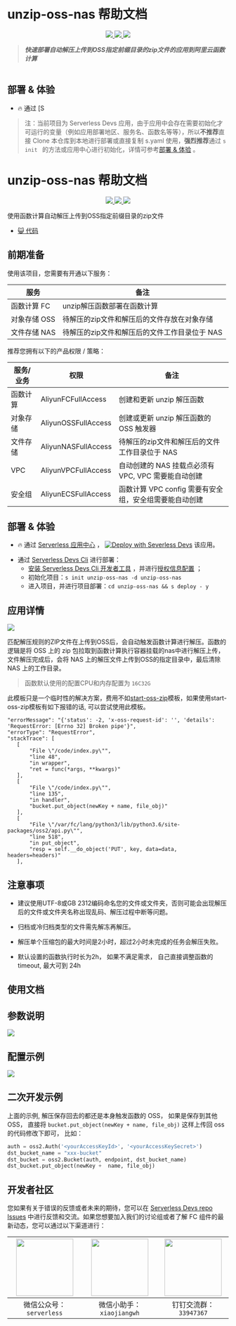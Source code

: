 # unzip-oss-nas 帮助文档

<p align="center" class="flex justify-center">
    <a href="https://www.serverless-devs.com" class="ml-1">
    <img src="http://editor.devsapp.cn/icon?package=unzip-oss-nas&type=packageType">
  </a>
  <a href="http://www.devsapp.cn/details.html?name=unzip-oss-nas" class="ml-1">
    <img src="http://editor.devsapp.cn/icon?package=unzip-oss-nas&type=packageVersion">
  </a>
  <a href="http://www.devsapp.cn/details.html?name=unzip-oss-nas" class="ml-1">
    <img src="http://editor.devsapp.cn/icon?package=unzip-oss-nas&type=packageDownload">
  </a>
</p>

<description>

> ***快速部署自动解压上传到OSS指定前缀目录的zip文件的应用到阿里云函数计算***

</description>

<table>
</table>

<codepre id="codepre">

</codepre>

<deploy>

## 部署 & 体验

<appcenter>

- :fire: 通过 [S
> 注：当前项目为 Serverless Devs 应用，由于应用中会存在需要初始化才可运行的变量（例如应用部署地区、服务名、函数名等等），所以**不推荐**直接 Clone 本仓库到本地进行部署或直接复制 s.yaml 使用，**强烈推荐**通过 `s init ` 的方法或应用中心进行初始化，详情可参考[部署 & 体验](#部署--体验) 。

# unzip-oss-nas 帮助文档
<p align="center" class="flex justify-center">
    <a href="https://www.serverless-devs.com" class="ml-1">
    <img src="http://editor.devsapp.cn/icon?package=unzip-oss-nas&type=packageType">
  </a>
  <a href="http://www.devsapp.cn/details.html?name=unzip-oss-nas" class="ml-1">
    <img src="http://editor.devsapp.cn/icon?package=unzip-oss-nas&type=packageVersion">
  </a>
  <a href="http://www.devsapp.cn/details.html?name=unzip-oss-nas" class="ml-1">
    <img src="http://editor.devsapp.cn/icon?package=unzip-oss-nas&type=packageDownload">
  </a>
</p>

<description>

使用函数计算自动解压上传到OSS指定前缀目录的zip文件

</description>

<codeUrl>

- [:smiley_cat: 代码](https://github.com/zhaohang88/unzip-oss-nas/tree/main/src)

</codeUrl>
<preview>



</preview>


## 前期准备

使用该项目，您需要有开通以下服务：

<service>



| 服务 |  备注  |
| --- |  --- |
| 函数计算 FC |  unzip解压函数部署在函数计算 |
| 对象存储 OSS |  待解压的zip文件和解压后的文件存放在对象存储 |
| 文件存储 NAS |  待解压的zip文件和解压后的文件工作目录位于 NAS |

</service>

推荐您拥有以下的产品权限 / 策略：
<auth>



| 服务/业务 |  权限 |  备注  |
| --- |  --- |   --- |
| 函数计算 | AliyunFCFullAccess |  创建和更新 unzip 解压函数 |
| 对象存储 | AliyunOSSFullAccess |  创建或更新 unzip 解压函数的 OSS 触发器 |
| 文件存储 | AliyunNASFullAccess |  待解压的zip文件和解压后的文件工作目录位于 NAS |
| VPC | AliyunVPCFullAccess | 自动创建的 NAS 挂载点必须有 VPC, VPC 需要能自动创建 |
| 安全组 | AliyunECSFullAccess | 函数计算 VPC config 需要有安全组，安全组需要能自动创建 |

</auth>

<remark>



</remark>

<disclaimers>



</disclaimers>

## 部署 & 体验

<appcenter>
   
- :fire: 通过 [Serverless 应用中心](https://fcnext.console.aliyun.com/applications/create?template=unzip-oss-nas) ，
  [![Deploy with Severless Devs](https://img.alicdn.com/imgextra/i1/O1CN01w5RFbX1v45s8TIXPz_!!6000000006118-55-tps-95-28.svg)](https://fcnext.console.aliyun.com/applications/create?template=unzip-oss-nas) 该应用。
   
</appcenter>
<deploy>
    
- 通过 [Serverless Devs Cli](https://www.serverless-devs.com/serverless-devs/install) 进行部署：
  - [安装 Serverless Devs Cli 开发者工具](https://www.serverless-devs.com/serverless-devs/install) ，并进行[授权信息配置](https://docs.serverless-devs.com/fc/config) ；
  - 初始化项目：`s init unzip-oss-nas -d unzip-oss-nas `
  - 进入项目，并进行项目部署：`cd unzip-oss-nas && s deploy - y`
   
</deploy>

## 应用详情

<appdetail id="flushContent">

![](http://image.editor.devsapp.cn/alibaba/4A5uks4sawFd26h9ksuc.png)

匹配解压规则的ZIP文件在上传到OSS后，会自动触发函数计算进行解压。函数的逻辑是将 OSS 上的 zip 包拉取到函数计算执行容器挂载的nas中进行解压上传， 文件解压完成后，会将 NAS 上的解压文件上传到OSS的指定目录中，最后清除 NAS 上的工作目录。

> 函数默认使用的配置CPU和内存配置为 `16C32G`

 此模板只是一个临时性的解决方案，费用不如[start-oss-zip](https://github.com/devsapp/start-unzip-oss/tree/main/src)模板，如果使用start-oss-zip模板有如下报错的话, 可以尝试使用此模板。

 ```
 "errorMessage": "{'status': -2, 'x-oss-request-id': '', 'details': 'RequestError: [Errno 32] Broken pipe'}",
"errorType": "RequestError",
"stackTrace": [
    [
        "File \"/code/index.py\"",
        "line 48",
        "in wrapper",
        "ret = func(*args, **kwargs)"
    ],
    [
        "File \"/code/index.py\"",
        "line 135",
        "in handler",
        "bucket.put_object(newKey + name, file_obj)"
    ],
    [
        "File \"/var/fc/lang/python3/lib/python3.6/site-packages/oss2/api.py\"",
        "line 518",
        "in put_object",
        "resp = self.__do_object('PUT', key, data=data, headers=headers)"
    ],
 ```


## 注意事项

- 建议使用UTF-8或GB 2312编码命名您的文件或文件夹，否则可能会出现解压后的文件或文件夹名称出现乱码、解压过程中断等问题。

- 归档或冷归档类型的文件需先解冻再解压。

- 解压单个压缩包的最大时间是2小时，超过2小时未完成的任务会解压失败。

- 默认设置的函数执行时长为2h， 如果不满足需求， 自己直接调整函数的 timeout,  最大可到 24h


</appdetail>

## 使用文档

<usedetail id="flushContent">


## 参数说明


![](http://image.editor.devsapp.cn/alibaba/kD1lbEw48Er4s27212ri.png)


## 配置示例
![](http://image.editor.devsapp.cn/alibaba/lASAfezjvifa9Cwawht6.png)


## 二次开发示例
上面的示例, 解压保存回去的都还是本身触发函数的 OSS， 如果是保存到其他 OSS， 直接将 `bucket.put_object(newKey + name, file_obj)` 这样上传回 oss 的代码修改下即可， 比如：

```python
auth = oss2.Auth('<yourAccessKeyId>', '<yourAccessKeySecret>')
dst_bucket_name = "xxx-bucket"
dst_bucket = oss2.Bucket(auth, endpoint, dst_bucket_name)  
dst_bucket.put_object(newKey +  name, file_obj)

```

</usedetail>


<devgroup>


## 开发者社区

您如果有关于错误的反馈或者未来的期待，您可以在 [Serverless Devs repo Issues](https://github.com/serverless-devs/serverless-devs/issues) 中进行反馈和交流。如果您想要加入我们的讨论组或者了解 FC 组件的最新动态，您可以通过以下渠道进行：

<p align="center">  

| <img src="https://serverless-article-picture.oss-cn-hangzhou.aliyuncs.com/1635407298906_20211028074819117230.png" width="130px" > | <img src="https://serverless-article-picture.oss-cn-hangzhou.aliyuncs.com/1635407044136_20211028074404326599.png" width="130px" > | <img src="https://serverless-article-picture.oss-cn-hangzhou.aliyuncs.com/1635407252200_20211028074732517533.png" width="130px" > |
| --------------------------------------------------------------------------------------------------------------------------------- | --------------------------------------------------------------------------------------------------------------------------------- | --------------------------------------------------------------------------------------------------------------------------------- |
| <center>微信公众号：`serverless`</center>                                                                                         | <center>微信小助手：`xiaojiangwh`</center>                                                                                        | <center>钉钉交流群：`33947367`</center>                                                                                           |
</p>
</devgroup>
